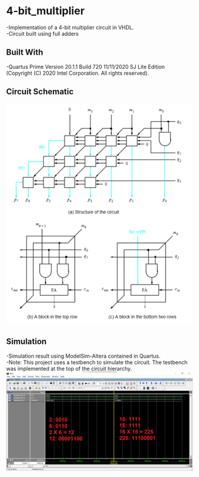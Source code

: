 # 4-bit_multiplier
-Implementation of a 4-bit multiplier circuit in VHDL.<br />
-Circuit built using full adders

## Built With
-Quartus Prime Version 20.1.1 Build 720 11/11/2020 SJ Lite Edition<br />
(Copyright (C) 2020 Intel Corporation. All rights reserved).

## Circuit Schematic
![alt text](https://github.com/AlexandreLujan/4-bit_multiplier/blob/main/4-bit_multiplier.png?raw=true)

## Simulation
-Simulation result using ModelSim-Altera contained in Quartus.<br />
-Note: This project uses a testbench to simulate the circuit. The testbench was implemented at the top of the circuit hierarchy.<br />
![alt text](https://github.com/AlexandreLujan/4-bit_multiplier/blob/main/Simulation.png?raw=true)
